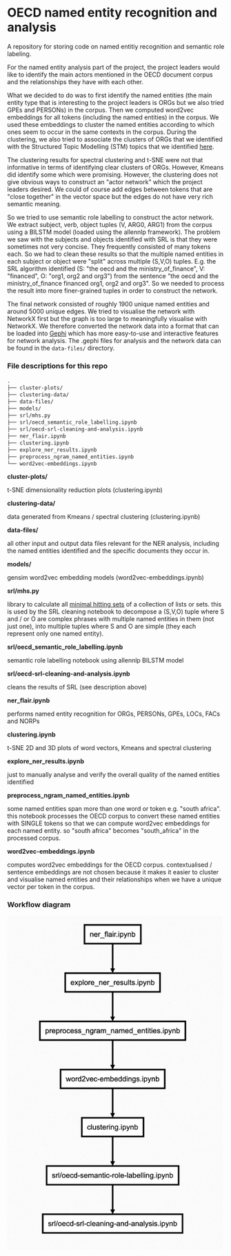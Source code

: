 # OECD named entity recognition and analysis
A repository for storing code on named entitiy recognition and semantic role labeling.

For the named entity analysis part of the project, the project leaders would like to identify the main actors mentioned in the OECD document corpus and the relationships they have with each other.

What we decided to do was to first identify the named entities (the main entity type that is interesting to the project leaders is ORGs but we also tried GPEs and PERSONs) in the corpus. Then we computed word2vec embeddings for all tokens (including the named entities) in the corpus. We used these embeddings to cluster the named entities according to which ones seem to occur in the same contexts in the corpus. During the clustering, we also tried to associate the clusters of ORGs that we identified with the Structured Topic Modelling (STM) topics that we identified [here](https://github.com/disaster-capitalism/topic-modelling).

The clustering results for spectral clustering and t-SNE were not that informative in terms of identifying clear clusters of ORGs. However, Kmeans did identify some which were promising. However, the clustering does not give obvious ways to construct an "actor network" which the project leaders desired. We could of course add edges between tokens that are "close together" in the vector space but the edges do not have very rich semantic meaning. 

So we tried to use semantic role labelling to construct the actor network. We extract subject, verb, object tuples (V, ARG0, ARG1) from the corpus using a BILSTM model (loaded using the allennlp framework). The problem we saw with the subjects and objects identified with SRL is that they were sometimes not very concise. They frequently consisted of many tokens each. So we had to clean these results so that the multiple named entities in each subject or object were "split" across multiple (S,V,O) tuples. E.g. the SRL algorithm identified (S: "the oecd and the ministry\_of\_finance", V: "financed", O: "org1, org2 and org3") from the sentence "the oecd and the ministry\_of\_finance financed org1, org2 and org3". So we needed to process the result into more finer-grained tuples in order to construct the network.

The final network consisted of roughly 1900 unique named entities and around 5000 unique edges. We tried to visualise the network with NetworkX first but the graph is too large to meaningfully visualise with NetworkX. We therefore converted the network data into a format that can be loaded into [Gephi](https://gephi.org/) which has more easy-to-use and interactive features for network analysis. The .gephi files for analysis and the network data can be found in the `data-files/` directory.

### File descriptions for this repo
    .
    ├── cluster-plots/          
    ├── clustering-data/        
    ├── data-files/             
    ├── models/                 
    ├── srl/mhs.py
    ├── srl/oecd_semantic_role_labelling.ipynb
    ├── srl/oecd-srl-cleaning-and-analysis.ipynb
    ├── ner_flair.ipynb        
    ├── clustering.ipynb        
    ├── explore_ner_results.ipynb 
    ├── preprocess_ngram_named_entities.ipynb 
    └── word2vec-embeddings.ipynb 
    
**cluster-plots/**

t-SNE dimensionality reduction plots (clustering.ipynb)

**clustering-data/**

data generated from Kmeans / spectral clustering (clustering.ipynb)

**data-files/**

all other input and output data files relevant for the NER analysis, including the named entities identified and the specific documents they occur in.

**models/**

gensim word2vec embedding models (word2vec-embeddings.ipynb)

**srl/mhs.py**

library to calculate all [minimal hitting sets](https://archive.lib.msu.edu/crcmath/math/math/h/h297.htm) of a collection of lists or sets. this is used by the SRL cleaning notebook to decompose a (S,V,O) tuple where S and / or O are complex phrases with multiple named entities in them (not just one), into multiple tuples where S and O are simple (they each represent only one named entity).

**srl/oecd_semantic_role_labelling.ipynb**

semantic role labelling notebook using allennlp BILSTM model

**srl/oecd-srl-cleaning-and-analysis.ipynb**

cleans the results of SRL (see description above)

**ner_flair.ipynb**

performs named entity recognition for ORGs, PERSONs, GPEs, LOCs, FACs and NORPs

**clustering.ipynb**

t-SNE 2D and 3D plots of word vectors, Kmeans and spectral clustering

**explore_ner_results.ipynb**

just to manually analyse and verify the overall quality of the named entities identified

**preprocess_ngram_named_entities.ipynb**

some named entities span more than one word or token e.g. "south africa". this notebook processes the OECD corpus to convert these named entities with SINGLE tokens so that we can compute word2vec embeddings for each named entity. so "south africa" becomes "south_africa" in the processed corpus.

**word2vec-embeddings.ipynb**

computes word2vec embeddings for the OECD corpus. contextualised / sentence embeddings are not chosen because it makes it easier to cluster and visualise named entities and their relationships when we have a unique vector per token in the corpus.

### Workflow diagram
<img src="images/workflow-sequence.png" alt="sequence" width="500"/>
